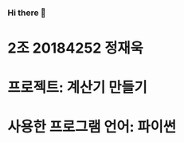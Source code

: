 ### Hi there 👋

<!--
**wjdwodnrjju/wjdwodnrjju** is a ✨ _special_ ✨ repository because its `README.md` (this file) appears on your GitHub profile.

Here are some ideas to get you started:

- 🔭 I’m currently working on ...
- 🌱 I’m currently learning ...
- 👯 I’m looking to collaborate on ...
- 🤔 I’m looking for help with ...
- 💬 Ask me about ...
- 📫 How to reach me: ...
- 😄 Pronouns: ...
- ⚡ Fun fact: ...
-->
# 2조 20184252 정재욱
# 프로젝트: 계산기 만들기
# 사용한 프로그램 언어: 파이썬
